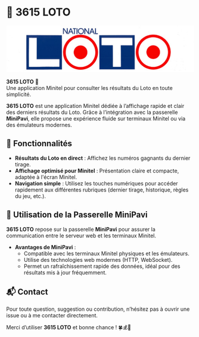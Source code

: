 # 🎱 3615 LOTO

<p align="center">
  <img src="LogoLotonational.jpg" alt="Loto logo" width="600"/>
</p>

**3615 LOTO** 🎰  
Une application Minitel pour consulter les résultats du Loto en toute simplicité.

**3615 LOTO** est une application Minitel dédiée à l’affichage rapide et clair des derniers résultats du Loto. Grâce à l’intégration avec la passerelle **MiniPavi**, elle propose une expérience fluide sur terminaux Minitel ou via des émulateurs modernes.

## 🎯 Fonctionnalités

- **Résultats du Loto en direct** : Affichez les numéros gagnants du dernier tirage.
- **Affichage optimisé pour Minitel** : Présentation claire et compacte, adaptée à l'écran Minitel.
- **Navigation simple** : Utilisez les touches numériques pour accéder rapidement aux différentes rubriques (dernier tirage, historique, règles du jeu, etc.).

## 🚀 Utilisation de la Passerelle MiniPavi

**3615 LOTO** repose sur la passerelle **MiniPavi** pour assurer la communication entre le serveur web et les terminaux Minitel.

- **Avantages de MiniPavi** :
  - Compatible avec les terminaux Minitel physiques et les émulateurs.
  - Utilise des technologies web modernes (HTTP, WebSocket).
  - Permet un rafraîchissement rapide des données, idéal pour des résultats mis à jour fréquemment.

## 📬 Contact

Pour toute question, suggestion ou contribution, n’hésitez pas à ouvrir une issue ou à me contacter directement.

Merci d’utiliser **3615 LOTO** et bonne chance ! 🍀💰🎱
